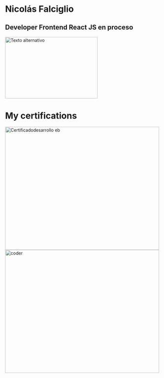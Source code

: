 # Nicolás Falciglio
## Developer Frontend React JS en proceso
#### 
<img src="https://media.licdn.com/dms/image/C4E12AQESHprpN5XXVg/article-cover_image-shrink_600_2000/0/1589291615991?e=1694044800&v=beta&t=ZkqvvytkkIt2EP569ckfhAmjEfVEhrfF44pX2_dOPF8" alt="Texto alternativo" width="300" height="200">

# My certifications
<img src="https://i.ibb.co/0My5mmn/64da77a3b1d139f3fc700b61-2.png" alt="Certificadodesarrollo eb" width="500" height="400">
<img src="https://i.ibb.co/ggK6Rt5/coder.png" alt="coder" border="0" alt="CertificacionJavaScript" width="500" height="400">
<!---
nicofal23/nicofal23 is a ✨ special ✨ repository because its `README.md` (this file) appears on your GitHub profile.
You can click the Preview link to take a look at your changes.
--->
